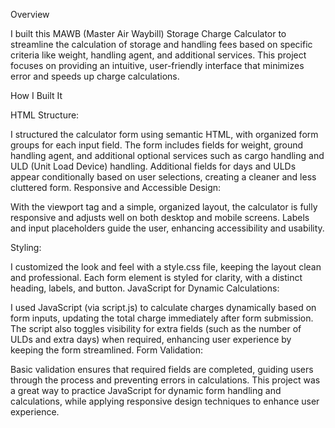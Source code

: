 Overview

I built this MAWB (Master Air Waybill) Storage Charge Calculator to streamline the calculation of storage and handling fees based on specific criteria like weight, handling agent, and additional services. This project focuses on providing an intuitive, user-friendly interface that minimizes error and speeds up charge calculations.

How I Built It

HTML Structure:

I structured the calculator form using semantic HTML, with organized form groups for each input field. The form includes fields for weight, ground handling agent, and additional optional services such as cargo handling and ULD (Unit Load Device) handling.
Additional fields for days and ULDs appear conditionally based on user selections, creating a cleaner and less cluttered form.
Responsive and Accessible Design:

With the <meta> viewport tag and a simple, organized layout, the calculator is fully responsive and adjusts well on both desktop and mobile screens.
Labels and input placeholders guide the user, enhancing accessibility and usability.

Styling:

I customized the look and feel with a style.css file, keeping the layout clean and professional. Each form element is styled for clarity, with a distinct heading, labels, and button.
JavaScript for Dynamic Calculations:

I used JavaScript (via script.js) to calculate charges dynamically based on form inputs, updating the total charge immediately after form submission.
The script also toggles visibility for extra fields (such as the number of ULDs and extra days) when required, enhancing user experience by keeping the form streamlined.
Form Validation:

Basic validation ensures that required fields are completed, guiding users through the process and preventing errors in calculations.
This project was a great way to practice JavaScript for dynamic form handling and calculations, while applying responsive design techniques to enhance user experience.
